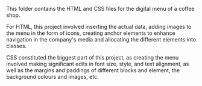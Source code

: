 This folder contains the HTML and CSS files for the digital menu of a coffee shop. 

For HTML, this project involved inserting the actual data, adding images to the menu in the form of icons, creating anchor elements to enhance navigation in the company's media and allocating the different elements into classes. 

CSS constituted the biggest part of this project, as creating the menu involved making significant edits in font size, style, and text alignment, as well as the margins and paddings of different blocks and element, the background colours and images, etc. 